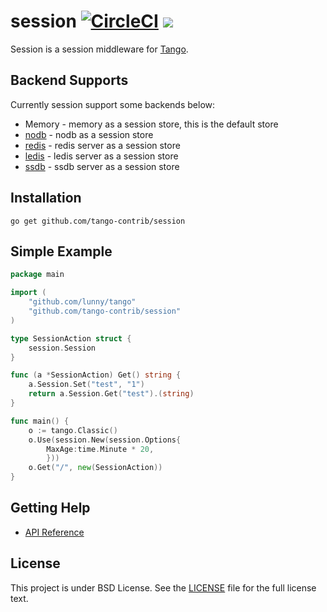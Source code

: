 session [![CircleCI](https://circleci.com/gh/tango-contrib/session/tree/master.svg?style=svg)](https://circleci.com/gh/tango-contrib/session/tree/master) [![](http://gocover.io/_badge/github.com/tango-contrib/session)](http://gocover.io/github.com/tango-contrib/session)
======

Session is a session middleware for [Tango](https://github.com/lunny/tango).

## Backend Supports

Currently session support some backends below:

* Memory - memory as a session store, this is the default store
* [nodb](http://github.com/tango-contrib/session-nodb) - nodb as a session store
* [redis](http://github.com/tango-contrib/session-redis) - redis server as a session store
* [ledis](http://github.com/tango-contrib/session-ledis) - ledis server as a session store
* [ssdb](http://github.com/tango-contrib/session-ssdb) - ssdb server as a session store

## Installation

    go get github.com/tango-contrib/session

## Simple Example

```Go
package main

import (
    "github.com/lunny/tango"
    "github.com/tango-contrib/session"
)

type SessionAction struct {
    session.Session
}

func (a *SessionAction) Get() string {
    a.Session.Set("test", "1")
    return a.Session.Get("test").(string)
}

func main() {
    o := tango.Classic()
    o.Use(session.New(session.Options{
        MaxAge:time.Minute * 20,
        }))
    o.Get("/", new(SessionAction))
}
```

## Getting Help

- [API Reference](https://gowalker.org/github.com/tango-contrib/session)

## License

This project is under BSD License. See the [LICENSE](LICENSE) file for the full license text.
